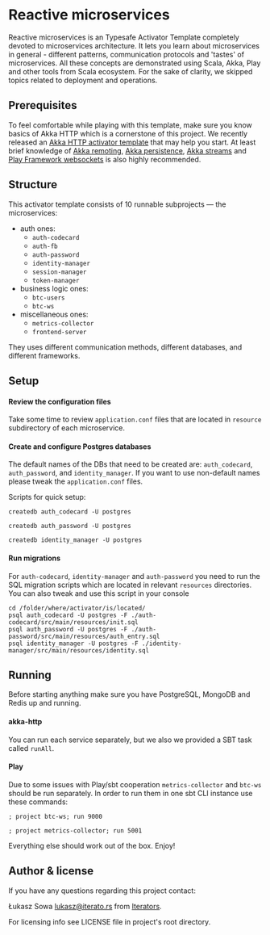 # Reactive microservices

Reactive microservices is an Typesafe Activator Template completely devoted to microservices architecture. It lets you learn about microservices in general - different patterns, communication protocols and 'tastes' of microservices. All these concepts are demonstrated using Scala, Akka, Play and other tools from Scala ecosystem. For the sake of clarity, we skipped topics related to deployment and operations.

## Prerequisites

To feel comfortable while playing with this template, make sure you know basics of Akka HTTP which is a cornerstone of this project. We recently released an [Akka HTTP activator template](https://typesafe.com/activator/template/akka-http-microservice) that may help you start. At least brief knowledge of [Akka remoting](https://typesafe.com/activator/template/akka-sample-remote-scala), [Akka persistence](https://typesafe.com/activator/template/akka-sample-persistence-scala), [Akka streams](https://typesafe.com/activator/template/akka-stream-scala) and [Play Framework websockets](https://typesafe.com/activator/template/anonymous-chat) is also highly recommended.

## Structure

This activator template consists of 10 runnable subprojects — the microservices:
 * auth ones:
   * `auth-codecard`
   * `auth-fb`
   * `auth-password`
   * `identity-manager`
   * `session-manager`
   * `token-manager`
 * business logic ones:
   * `btc-users`
   * `btc-ws`
 * miscellaneous ones:
   * `metrics-collector`
   * `frontend-server`
   
They uses different communication methods, different databases, and different frameworks.

## Setup

#### Review the configuration files

Take some time to review `application.conf` files that are located in ```resource``` subdirectory of each microservice.

#### Create and configure Postgres databases

The default names of the DBs that need to be created are: ```auth_codecard```, ```auth_password```, and ```identity_manager```. If you want to use non-default names please tweak the `application.conf` files.

Scripts for quick setup:
```
createdb auth_codecard -U postgres
```
```
createdb auth_password -U postgres
```
```
createdb identity_manager -U postgres
```

#### Run migrations

For `auth-codecard`, `identity-manager` and `auth-password` you need to run the SQL migration scripts which are located in relevant `resources` directories.
You can also tweak and use this script in your console

```
cd /folder/where/activator/is/located/
psql auth_codecard -U postgres -F ./auth-codecard/src/main/resources/init.sql
psql auth_password -U postgres -F ./auth-password/src/main/resources/auth_entry.sql
psql identity_manager -U postgres -F ./identity-manager/src/main/resources/identity.sql
```

## Running

Before starting anything make sure you have PostgreSQL, MongoDB and Redis up and running.

#### akka-http
You can run each service separately, but we also we provided a SBT task called `runAll`.

#### Play
Due to some issues with Play/sbt cooperation `metrics-collector` and `btc-ws` should be run separately.
In order to run them in one sbt CLI instance use these commands:
```
; project btc-ws; run 9000
```
```
; project metrics-collector; run 5001
```

Everything else should work out of the box. Enjoy!

## Author & license

If you have any questions regarding this project contact: 

Łukasz Sowa <lukasz@iterato.rs> from [Iterators](http://iterato.rs).

For licensing info see LICENSE file in project's root directory.
